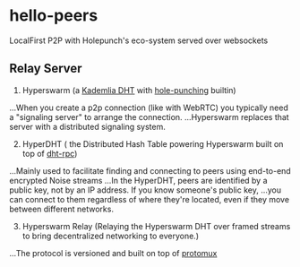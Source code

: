 # hello-peers
LocalFirst P2P with Holepunch's eco-system served over websockets
## Relay Server
1. Hyperswarm (a [Kademlia DHT](https://www.youtube.com/watch?v=1QdKhNpsj8M) with [hole-punching](https://www.geeksforgeeks.org/nat-hole-punching-in-computer-network/) builtin)

...When you create a p2p connection (like with WebRTC) you typically need a "signaling server" to arrange the connection. 
...Hyperswarm replaces that server with a distributed signaling system. 

2. HyperDHT ( the Distributed Hash Table powering Hyperswarm built on top of [dht-rpc](https://github.com/mafintosh/dht-rpc))

...Mainly used to facilitate finding and connecting to peers using end-to-end encrypted Noise streams
...In the HyperDHT, peers are identified by a public key, not by an IP address. If you know someone's public key, 
...you can connect to them regardless of where they're located, even if they move between different networks.

3. Hyperswarm Relay (Relaying the Hyperswarm DHT over framed streams to bring decentralized networking to everyone.)

...The protocol is versioned and built on top of [protomux](https://github.com/mafintosh/protomux)
